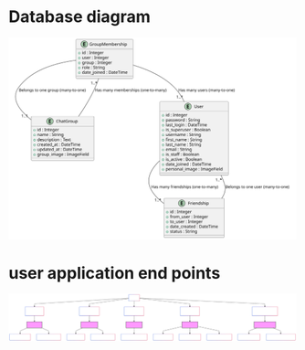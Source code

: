# Database diagram
![Image Description](./readme_images\databasemodel.svg)

# user application end points
![Image Description](./readme_images\endpoint.svg)
